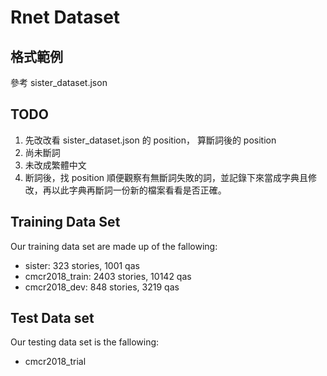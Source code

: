 # Rnet Dataset

## 格式範例

參考 sister_dataset.json

## TODO

1. 先改改看 sister_dataset.json 的 position， 算斷詞後的 position
2. 尚未斷詞
3. 未改成繁體中文
4. 断詞後，找 position 順便觀察有無斷詞失敗的詞，並記錄下來當成字典且修改，再以此字典再斷詞一份新的檔案看看是否正確。

## Training Data Set

Our training data set are made up of the fallowing:

- sister: 323 stories, 1001 qas
- cmcr2018_train: 2403 stories, 10142 qas
- cmcr2018_dev: 848 stories, 3219 qas

## Test Data set

Our testing data set is the fallowing:

- cmcr2018_trial
